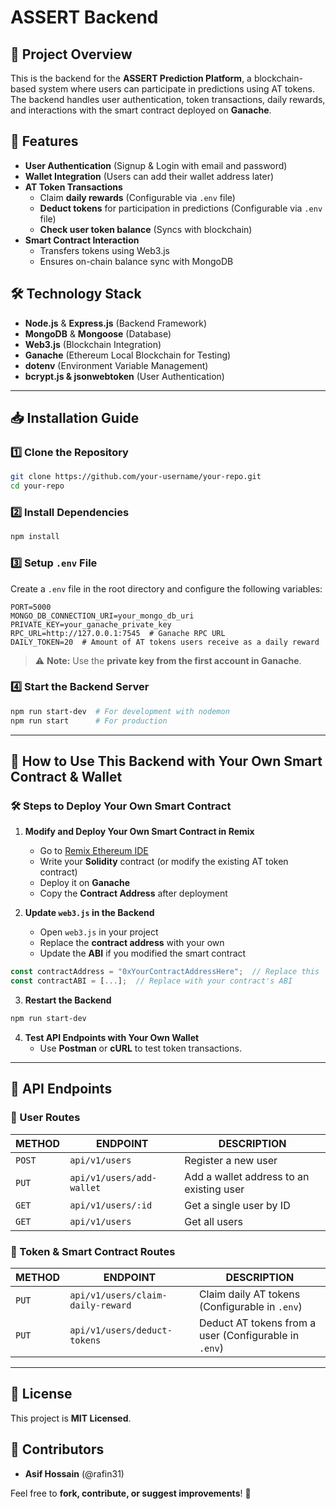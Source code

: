 # ASSERT Backend

## 📌 Project Overview
This is the backend for the **ASSERT Prediction Platform**, a blockchain-based system where users can participate in predictions using AT tokens. The backend handles user authentication, token transactions, daily rewards, and interactions with the smart contract deployed on **Ganache**.

## 🚀 Features
- **User Authentication** (Signup & Login with email and password)
- **Wallet Integration** (Users can add their wallet address later)
- **AT Token Transactions**
  - Claim **daily rewards** (Configurable via `.env` file)
  - **Deduct tokens** for participation in predictions (Configurable via `.env` file)
  - **Check user token balance** (Syncs with blockchain)
- **Smart Contract Interaction**
  - Transfers tokens using Web3.js
  - Ensures on-chain balance sync with MongoDB

## 🛠️ Technology Stack
- **Node.js** & **Express.js** (Backend Framework)
- **MongoDB** & **Mongoose** (Database)
- **Web3.js** (Blockchain Integration)
- **Ganache** (Ethereum Local Blockchain for Testing)
- **dotenv** (Environment Variable Management)
- **bcrypt.js & jsonwebtoken** (User Authentication)

---

## 📥 Installation Guide

### **1️⃣ Clone the Repository**
```bash
git clone https://github.com/your-username/your-repo.git
cd your-repo
```

### **2️⃣ Install Dependencies**
```bash
npm install
```

### **3️⃣ Setup `.env` File**
Create a `.env` file in the root directory and configure the following variables:
```env
PORT=5000
MONGO_DB_CONNECTION_URI=your_mongo_db_uri
PRIVATE_KEY=your_ganache_private_key
RPC_URL=http://127.0.0.1:7545  # Ganache RPC URL
DAILY_TOKEN=20  # Amount of AT tokens users receive as a daily reward
```
> ⚠️ **Note:** Use the **private key from the first account in Ganache**.

### **4️⃣ Start the Backend Server**
```bash
npm run start-dev  # For development with nodemon
npm run start      # For production
```

---

## 🔗 **How to Use This Backend with Your Own Smart Contract & Wallet**
### **🛠 Steps to Deploy Your Own Smart Contract**
1. **Modify and Deploy Your Own Smart Contract in Remix**
   - Go to [Remix Ethereum IDE](https://remix.ethereum.org/)
   - Write your **Solidity** contract (or modify the existing AT token contract)
   - Deploy it on **Ganache**
   - Copy the **Contract Address** after deployment

2. **Update `web3.js` in the Backend**
   - Open `web3.js` in your project
   - Replace the **contract address** with your own
   - Update the **ABI** if you modified the smart contract

```javascript
const contractAddress = "0xYourContractAddressHere";  // Replace this
const contractABI = [...];  // Replace with your contract's ABI
```

3. **Restart the Backend**
```bash
npm run start-dev
```

4. **Test API Endpoints with Your Own Wallet**
   - Use **Postman** or **cURL** to test token transactions.

---

## 📡 API Endpoints

### **🔹 User Routes**
| METHOD | ENDPOINT | DESCRIPTION |
|--------|------------|--------------|
| `POST` | `api/v1/users` | Register a new user |
| `PUT` | `api/v1/users/add-wallet` | Add a wallet address to an existing user |
| `GET` | `api/v1/users/:id` | Get a single user by ID |
| `GET` | `api/v1/users` | Get all users |

### **🔹 Token & Smart Contract Routes**
| METHOD | ENDPOINT | DESCRIPTION |
|--------|------------|--------------|
| `PUT` | `api/v1/users/claim-daily-reward` | Claim daily AT tokens (Configurable in `.env`) |
| `PUT` | `api/v1/users/deduct-tokens` | Deduct AT tokens from a user (Configurable in `.env`) |

---

## 📜 License
This project is **MIT Licensed**.

## 👥 Contributors
- **Asif Hossain** (@rafin31)

Feel free to **fork, contribute, or suggest improvements**! 🚀

